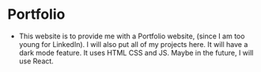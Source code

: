 # Portfolio

+ This website is to provide me with a Portfolio website, (since I am too young for LinkedIn). I will also put all of my projects here. It will have a dark mode feature. It uses HTML CSS and JS. Maybe in the future, I will use React.

